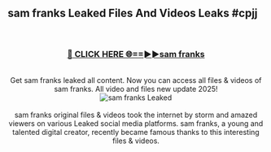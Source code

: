 ## sam franks Leaked Files And Videos Leaks #cpjj
<br>
<div align="center">
<h3><a href="https://watchclip.my.id/sam franks" rel="nofollow">🔴 CLICK HERE 🌐==►►sam franks</a></h3>
<br>
Get sam franks leaked all content. Now you can access all files & videos of sam franks. All video and files new update 2025!
<br>
<a href="https://watchclip.my.id/sam franks" rel="nofollow" data-target="animated-image.originalLink"><img src="https://i.ibb.co.com/WyWwxjT/player-gif2.gif" alt="sam franks Leaked" style="max-width: 100%; display: inline-block;" data-target="animated-image.originalImage"></a>
<br><br>
sam franks original files & videos took the internet by storm and amazed viewers on various Leaked social media platforms. sam franks, a young and talented digital creator, recently became famous thanks to this interesting files & videos.
</div>
<br>